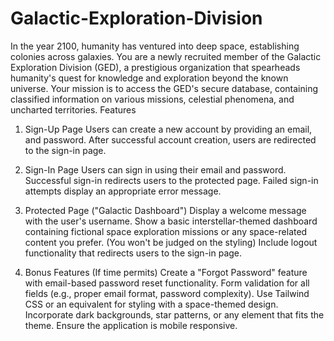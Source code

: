 # Galactic-Exploration-Division
In the year 2100, humanity has ventured into deep space, establishing colonies across galaxies. You are a newly recruited member of the Galactic Exploration Division (GED), a prestigious organization that spearheads humanity's quest for knowledge and exploration beyond the known universe. Your mission is to access the GED's secure database, containing classified information on various missions, celestial phenomena, and uncharted territories.
Features
1. Sign-Up Page Users can create a new account by providing an email, and password. After successful account creation, users are redirected to the sign-in page.

2. Sign-In Page Users can sign in using their email and password. Successful sign-in redirects users to the protected page. Failed sign-in attempts display an appropriate error message.

3. Protected Page ("Galactic Dashboard") Display a welcome message with the user's username. Show a basic interstellar-themed dashboard containing fictional space exploration missions or any space-related content you prefer. (You won't be judged on the styling) Include logout functionality that redirects users to the sign-in page.

4. Bonus Features (If time permits) Create a "Forgot Password" feature with email-based password reset functionality. Form validation for all fields (e.g., proper email format, password complexity). Use Tailwind CSS or an equivalent for styling with a space-themed design. Incorporate dark backgrounds, star patterns, or any element that fits the theme. Ensure the application is mobile responsive.

